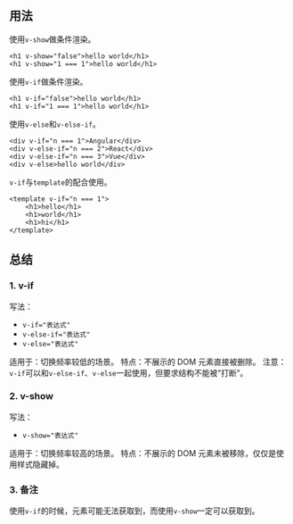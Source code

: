 ## 用法

使用`v-show`做条件渲染。

```
<h1 v-show="false">hello world</h1>
<h1 v-show="1 === 1">hello world</h1>
```

使用`v-if`做条件渲染。

```
<h1 v-if="false">hello world</h1>
<h1 v-if="1 === 1">hello world</h1>
```

使用`v-else`和`v-else-if`。

```
<div v-if="n === 1">Angular</div>
<div v-else-if="n === 2">React</div>
<div v-else-if="n === 3">Vue</div>
<div v-else>hello world</div>
```

`v-if`与`template`的配合使用。

```
<template v-if="n === 1">
    <h1>hello</h1>
    <h1>world</h1>
    <h1>hi</h1>
</template>
```
## 总结

### 1. v-if

写法：

* `v-if="表达式"`
* `v-else-if="表达式"`
* `v-else="表达式"`

适用于：切换频率较低的场景。
特点：不展示的 DOM 元素直接被删除。
注意：`v-if`可以和`v-else-if`、`v-else`一起使用，但要求结构不能被“打断”。

### 2. v-show

写法：

* `v-show="表达式"`

适用于：切换频率较高的场景。
特点：不展示的 DOM 元素未被移除，仅仅是使用样式隐藏掉。

### 3. 备注

使用`v-if`的时候，元素可能无法获取到，而使用`v-show`一定可以获取到。
